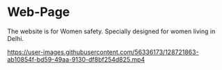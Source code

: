 # Web-Page
The website is for Women safety. Specially designed for women living in Delhi.

https://user-images.githubusercontent.com/56336173/128721863-ab10854f-bd59-49aa-9130-df8bf254d825.mp4
